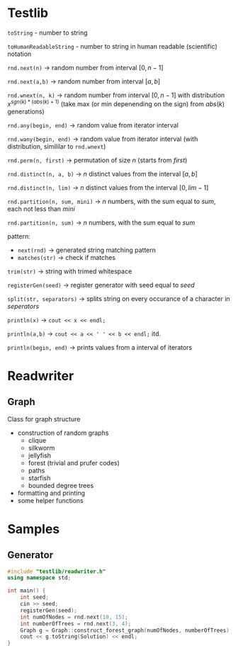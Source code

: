 # Testlib

`toString` - number to string

`toHumanReadableString` - number to string in human readable (scientific) notation

`rnd.next(n)` -> random number from interval $[0, n-1]$

`rnd.next(a,b)` -> random number from interval $[a, b]$

`rnd.wnext(n, k)` -> random number from interval $[0, n-1]$ with distribution $x^{sgn(k) * (abs(k) + 1)}$ (take max (or min depenending on the sign) from $abs(k)$ generations)

`rnd.any(begin, end)` -> random value from iterator interval

`rnd.wany(begin, end)` -> random value from iterator interval (with distribution, simililar to `rnd.wnext`)

`rnd.perm(n, first)` -> permutation of size $n$ (starts from $first$)

`rnd.distinct(n, a, b)` -> $n$ distinct values from the interval $[a, b]$

`rnd.distinct(n, lim)` -> $n$ distinct values from the interval $[0, lim-1]$

`rnd.partition(n, sum, mini)` -> $n$ numbers, with the sum equal to $sum$, each not less than $mini$

`rnd.partition(n, sum)` -> $n$ numbers, with the sum equal to $sum$

pattern:

- `next(rnd)` -> generated string matching pattern
- `matches(str)` -> check if matches

`trim(str)` -> string with trimed whitespace

`registerGen(seed)` -> register generator with seed equal to $seed$

`split(str, separators)` -> splits string on every occurance of a character in $seperators$

`println(x)` -> `cout << x << endl;`

`println(a,b)` -> `cout << a << ' ' << b << endl;`
itd.

`println(begin, end)` -> prints values from a interval of iterators

# Readwriter

## Graph

Class for graph structure

- construction of random graphs
  - clique
  - silkworm
  - jellyfish
  - forest (trivial and prufer codes)
  - paths
  - starfish
  - bounded degree trees
- formatting and printing
- some helper functions

# Samples

## Generator

```cpp
#include "testlib/readwriter.h"
using namespace std;

int main() {
    int seed;
    cin >> seed;
    registerGen(seed);
    int numOfNodes = rnd.next(10, 15);
    int numberOfTrees = rnd.next(3, 4);
    Graph g = Graph::construct_forest_graph(numOfNodes, numberOfTrees);
    cout << g.toString(Solution) << endl;
}
```
